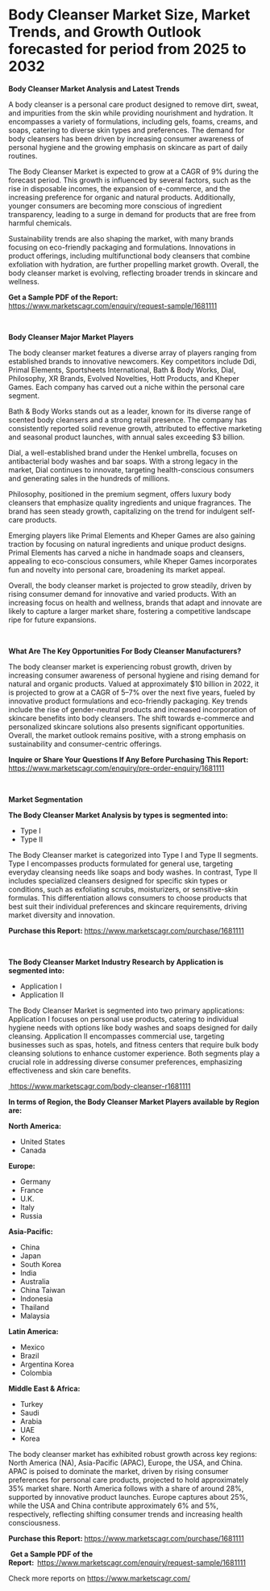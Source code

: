 <p><h1>Body Cleanser Market Size, Market Trends, and Growth Outlook forecasted for period from 2025 to 2032</h1></p><p><strong>Body Cleanser Market Analysis and Latest Trends</strong></p>
<p><p>A body cleanser is a personal care product designed to remove dirt, sweat, and impurities from the skin while providing nourishment and hydration. It encompasses a variety of formulations, including gels, foams, creams, and soaps, catering to diverse skin types and preferences. The demand for body cleansers has been driven by increasing consumer awareness of personal hygiene and the growing emphasis on skincare as part of daily routines.</p><p>The Body Cleanser Market is expected to grow at a CAGR of 9% during the forecast period. This growth is influenced by several factors, such as the rise in disposable incomes, the expansion of e-commerce, and the increasing preference for organic and natural products. Additionally, younger consumers are becoming more conscious of ingredient transparency, leading to a surge in demand for products that are free from harmful chemicals.</p><p>Sustainability trends are also shaping the market, with many brands focusing on eco-friendly packaging and formulations. Innovations in product offerings, including multifunctional body cleansers that combine exfoliation with hydration, are further propelling market growth. Overall, the body cleanser market is evolving, reflecting broader trends in skincare and wellness.</p></p>
<p><strong>Get a Sample PDF of the Report:&nbsp;</strong> <a href="https://www.marketscagr.com/enquiry/request-sample/1681111?utm_campaign=2893&utm_medium=2&utm_source=Github&utm_content=ia&utm_term=24032025&utm_id=body-cleanser">https://www.marketscagr.com/enquiry/request-sample/1681111</a></p>
<p>&nbsp;</p>
<p><strong>Body Cleanser Major Market Players</strong></p>
<p><p>The body cleanser market features a diverse array of players ranging from established brands to innovative newcomers. Key competitors include Ddi, Primal Elements, Sportsheets International, Bath & Body Works, Dial, Philosophy, XR Brands, Evolved Novelties, Hott Products, and Kheper Games. Each company has carved out a niche within the personal care segment.</p><p>Bath & Body Works stands out as a leader, known for its diverse range of scented body cleansers and a strong retail presence. The company has consistently reported solid revenue growth, attributed to effective marketing and seasonal product launches, with annual sales exceeding $3 billion. </p><p>Dial, a well-established brand under the Henkel umbrella, focuses on antibacterial body washes and bar soaps. With a strong legacy in the market, Dial continues to innovate, targeting health-conscious consumers and generating sales in the hundreds of millions.</p><p>Philosophy, positioned in the premium segment, offers luxury body cleansers that emphasize quality ingredients and unique fragrances. The brand has seen steady growth, capitalizing on the trend for indulgent self-care products.</p><p>Emerging players like Primal Elements and Kheper Games are also gaining traction by focusing on natural ingredients and unique product designs. Primal Elements has carved a niche in handmade soaps and cleansers, appealing to eco-conscious consumers, while Kheper Games incorporates fun and novelty into personal care, broadening its market appeal.</p><p>Overall, the body cleanser market is projected to grow steadily, driven by rising consumer demand for innovative and varied products. With an increasing focus on health and wellness, brands that adapt and innovate are likely to capture a larger market share, fostering a competitive landscape ripe for future expansions.</p></p>
<p>&nbsp;</p>
<p><strong>What Are The Key Opportunities For Body Cleanser Manufacturers?</strong></p>
<p><p>The body cleanser market is experiencing robust growth, driven by increasing consumer awareness of personal hygiene and rising demand for natural and organic products. Valued at approximately $10 billion in 2022, it is projected to grow at a CAGR of 5–7% over the next five years, fueled by innovative product formulations and eco-friendly packaging. Key trends include the rise of gender-neutral products and increased incorporation of skincare benefits into body cleansers. The shift towards e-commerce and personalized skincare solutions also presents significant opportunities. Overall, the market outlook remains positive, with a strong emphasis on sustainability and consumer-centric offerings.</p></p>
<p><strong>Inquire or Share Your Questions If Any Before Purchasing This Report:</strong> <a href="https://www.marketscagr.com/enquiry/pre-order-enquiry/1681111?utm_campaign=2893&utm_medium=2&utm_source=Github&utm_content=ia&utm_term=24032025&utm_id=body-cleanser">https://www.marketscagr.com/enquiry/pre-order-enquiry/1681111</a></p>
<p>&nbsp;</p>
<p><strong>Market Segmentation</strong></p>
<p><strong>The Body Cleanser Market Analysis by types is segmented into:</strong></p>
<p><ul><li>Type I</li><li>Type II</li></ul></p>
<p><p>The Body Cleanser market is categorized into Type I and Type II segments. Type I encompasses products formulated for general use, targeting everyday cleansing needs like soaps and body washes. In contrast, Type II includes specialized cleansers designed for specific skin types or conditions, such as exfoliating scrubs, moisturizers, or sensitive-skin formulas. This differentiation allows consumers to choose products that best suit their individual preferences and skincare requirements, driving market diversity and innovation.</p></p>
<p><strong>Purchase this Report:&nbsp;</strong><a href="https://www.marketscagr.com/purchase/1681111?utm_campaign=2893&utm_medium=2&utm_source=Github&utm_content=ia&utm_term=24032025&utm_id=body-cleanser">https://www.marketscagr.com/purchase/1681111</a></p>
<p>&nbsp;</p>
<p><strong>The Body Cleanser Market Industry Research by Application is segmented into:</strong></p>
<p><ul><li>Application I</li><li>Application II</li></ul></p>
<p><p>The Body Cleanser Market is segmented into two primary applications: Application I focuses on personal use products, catering to individual hygiene needs with options like body washes and soaps designed for daily cleansing. Application II encompasses commercial use, targeting businesses such as spas, hotels, and fitness centers that require bulk body cleansing solutions to enhance customer experience. Both segments play a crucial role in addressing diverse consumer preferences, emphasizing effectiveness and skin care benefits.</p></p>
<p><a href="https://www.marketscagr.com/body-cleanser-r1681111?utm_campaign=2893&utm_medium=2&utm_source=Github&utm_content=ia&utm_term=24032025&utm_id=body-cleanser">&nbsp;https://www.marketscagr.com/body-cleanser-r1681111</a></p>
<p><strong>In terms of Region, the Body Cleanser Market Players available by Region are:</strong></p>
<p>
    <p> <strong> North America: </strong>
        <ul>
            <li>United States</li>
            <li>Canada</li>
        </ul>
        </p> 
    <p> <strong> Europe: </strong>
        <ul>
            <li>Germany</li>
            <li>France</li>
            <li>U.K.</li>
            <li>Italy</li>
            <li>Russia</li>
        </ul>
        </p> 
    <p> <strong> Asia-Pacific: </strong>
        <ul>
            <li>China</li>
            <li>Japan</li>
            <li>South Korea</li>
            <li>India</li>
            <li>Australia</li>
            <li>China Taiwan</li>
            <li>Indonesia</li>
            <li>Thailand</li>
            <li>Malaysia</li>
        </ul>
        </p> 
    <p> <strong> Latin America: </strong>
        <ul>
            <li>Mexico</li>
            <li>Brazil</li>
            <li>Argentina Korea</li>
            <li>Colombia</li>
        </ul>
        </p> 
    <p> <strong> Middle East & Africa: </strong>
        <ul>
            <li>Turkey</li>
            <li>Saudi</li>
            <li>Arabia</li>
            <li>UAE</li>
            <li>Korea</li>
        </ul>
    </p>
    </p>
<p><p>The body cleanser market has exhibited robust growth across key regions: North America (NA), Asia-Pacific (APAC), Europe, the USA, and China. APAC is poised to dominate the market, driven by rising consumer preferences for personal care products, projected to hold approximately 35% market share. North America follows with a share of around 28%, supported by innovative product launches. Europe captures about 25%, while the USA and China contribute approximately 6% and 5%, respectively, reflecting shifting consumer trends and increasing health consciousness.</p></p>
<p><strong>Purchase this Report: </strong><a href="https://www.marketscagr.com/purchase/1681111?utm_campaign=2893&utm_medium=2&utm_source=Github&utm_content=ia&utm_term=24032025&utm_id=body-cleanser">https://www.marketscagr.com/purchase/1681111</a></p>
<p>&nbsp;<strong>Get a Sample PDF of the Report:&nbsp;&nbsp;</strong><a href="https://www.marketscagr.com/enquiry/request-sample/1681111?utm_campaign=2893&utm_medium=2&utm_source=Github&utm_content=ia&utm_term=24032025&utm_id=body-cleanser">https://www.marketscagr.com/enquiry/request-sample/1681111</a></p>
<p><strong></strong></p>
<p>Check more reports on <a href="https://www.marketscagr.com/?utm_campaign=2893&utm_medium=2&utm_source=Github&utm_content=ia&utm_term=24032025&utm_id=body-cleanser">https://www.marketscagr.com/</a></p>